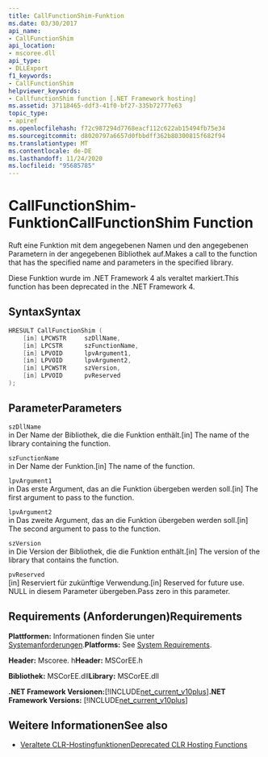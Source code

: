 ```yaml
---
title: CallFunctionShim-Funktion
ms.date: 03/30/2017
api_name:
- CallFunctionShim
api_location:
- mscoree.dll
api_type:
- DLLExport
f1_keywords:
- CallFunctionShim
helpviewer_keywords:
- CallfunctionShim function [.NET Framework hosting]
ms.assetid: 37118465-ddf3-41f0-bf27-335b72777e63
topic_type:
- apiref
ms.openlocfilehash: f72c987294d7768eacf112c622ab15494fb75e34
ms.sourcegitcommit: d8020797a6657d0fbbdff362b80300815f682f94
ms.translationtype: MT
ms.contentlocale: de-DE
ms.lasthandoff: 11/24/2020
ms.locfileid: "95685785"
---
```

# <a name="callfunctionshim-function"></a><span data-ttu-id="cc4a3-102">CallFunctionShim-Funktion</span><span class="sxs-lookup"><span data-stu-id="cc4a3-102">CallFunctionShim Function</span></span>

<span data-ttu-id="cc4a3-103">Ruft eine Funktion mit dem angegebenen Namen und den angegebenen Parametern in der angegebenen Bibliothek auf.</span><span class="sxs-lookup"><span data-stu-id="cc4a3-103">Makes a call to the function that has the specified name and parameters in the specified library.</span></span>  
  
 <span data-ttu-id="cc4a3-104">Diese Funktion wurde im .NET Framework 4 als veraltet markiert.</span><span class="sxs-lookup"><span data-stu-id="cc4a3-104">This function has been deprecated in the .NET Framework 4.</span></span>  
  
## <a name="syntax"></a><span data-ttu-id="cc4a3-105">Syntax</span><span class="sxs-lookup"><span data-stu-id="cc4a3-105">Syntax</span></span>  
  
```cpp  
HRESULT CallFunctionShim (  
    [in] LPCWSTR     szDllName,  
    [in] LPCSTR      szFunctionName,  
    [in] LPVOID      lpvArgument1,  
    [in] LPVOID      lpvArgument2,  
    [in] LPCWSTR     szVersion,  
    [in] LPVOID      pvReserved  
);  
```  
  
## <a name="parameters"></a><span data-ttu-id="cc4a3-106">Parameter</span><span class="sxs-lookup"><span data-stu-id="cc4a3-106">Parameters</span></span>  

 `szDllName`  
 <span data-ttu-id="cc4a3-107">in Der Name der Bibliothek, die die Funktion enthält.</span><span class="sxs-lookup"><span data-stu-id="cc4a3-107">[in] The name of the library containing the function.</span></span>  
  
 `szFunctionName`  
 <span data-ttu-id="cc4a3-108">in Der Name der Funktion.</span><span class="sxs-lookup"><span data-stu-id="cc4a3-108">[in] The name of the function.</span></span>  
  
 `lpvArgument1`  
 <span data-ttu-id="cc4a3-109">in Das erste Argument, das an die Funktion übergeben werden soll.</span><span class="sxs-lookup"><span data-stu-id="cc4a3-109">[in] The first argument to pass to the function.</span></span>  
  
 `lpvArgument2`  
 <span data-ttu-id="cc4a3-110">in Das zweite Argument, das an die Funktion übergeben werden soll.</span><span class="sxs-lookup"><span data-stu-id="cc4a3-110">[in] The second argument to pass to the function.</span></span>  
  
 `szVersion`  
 <span data-ttu-id="cc4a3-111">in Die Version der Bibliothek, die die Funktion enthält.</span><span class="sxs-lookup"><span data-stu-id="cc4a3-111">[in] The version of the library that contains the function.</span></span>  
  
 `pvReserved`  
 <span data-ttu-id="cc4a3-112">[in] Reserviert für zukünftige Verwendung.</span><span class="sxs-lookup"><span data-stu-id="cc4a3-112">[in] Reserved for future use.</span></span> <span data-ttu-id="cc4a3-113">NULL in diesem Parameter übergeben.</span><span class="sxs-lookup"><span data-stu-id="cc4a3-113">Pass zero in this parameter.</span></span>  
  
## <a name="requirements"></a><span data-ttu-id="cc4a3-114">Requirements (Anforderungen)</span><span class="sxs-lookup"><span data-stu-id="cc4a3-114">Requirements</span></span>  

 <span data-ttu-id="cc4a3-115">**Plattformen:** Informationen finden Sie unter [Systemanforderungen](../../get-started/system-requirements.md).</span><span class="sxs-lookup"><span data-stu-id="cc4a3-115">**Platforms:** See [System Requirements](../../get-started/system-requirements.md).</span></span>  
  
 <span data-ttu-id="cc4a3-116">**Header:** Mscoree. h</span><span class="sxs-lookup"><span data-stu-id="cc4a3-116">**Header:** MSCorEE.h</span></span>  
  
 <span data-ttu-id="cc4a3-117">**Bibliothek:** MSCorEE.dll</span><span class="sxs-lookup"><span data-stu-id="cc4a3-117">**Library:** MSCorEE.dll</span></span>  
  
 <span data-ttu-id="cc4a3-118">**.NET Framework Versionen:**[!INCLUDE[net_current_v10plus](../../../../includes/net-current-v10plus-md.md)]</span><span class="sxs-lookup"><span data-stu-id="cc4a3-118">**.NET Framework Versions:** [!INCLUDE[net_current_v10plus](../../../../includes/net-current-v10plus-md.md)]</span></span>  
  
## <a name="see-also"></a><span data-ttu-id="cc4a3-119">Weitere Informationen</span><span class="sxs-lookup"><span data-stu-id="cc4a3-119">See also</span></span>

- [<span data-ttu-id="cc4a3-120">Veraltete CLR-Hostingfunktionen</span><span class="sxs-lookup"><span data-stu-id="cc4a3-120">Deprecated CLR Hosting Functions</span></span>](deprecated-clr-hosting-functions.md)
